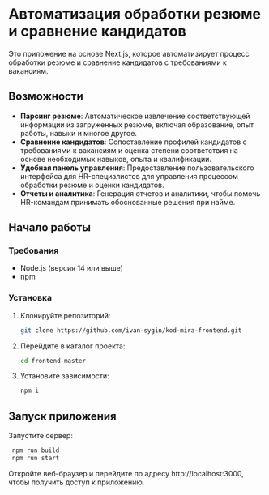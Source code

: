 # Автоматизация обработки резюме и сравнение кандидатов

Это приложение на основе Next.js, которое автоматизирует процесс обработки резюме и сравнение кандидатов с требованиями к вакансиям.

## Возможности

- **Парсинг резюме**: Автоматическое извлечение соответствующей информации из загруженных резюме, включая образование, опыт работы, навыки и многое другое.
- **Сравнение кандидатов**: Сопоставление профилей кандидатов с требованиями к вакансиям и оценка степени соответствия на основе необходимых навыков, опыта и квалификации.
- **Удобная панель управления**: Предоставление пользовательского интерфейса для HR-специалистов для управления процессом обработки резюме и оценки кандидатов.
- **Отчеты и аналитика**: Генерация отчетов и аналитики, чтобы помочь HR-командам принимать обоснованные решения при найме.

## Начало работы

### Требования

- Node.js (версия 14 или выше)
- npm

### Установка

1. Клонируйте репозиторий:

   ```bash
   git clone https://github.com/ivan-sygin/kod-mira-frontend.git

2. Перейдите в каталог проекта:

   ```bash
   cd frontend-master

3. Установите зависимости:

   ```bash
   npm i

## Запуск приложения

Запустите сервер:
   ```bash
    npm run build
    npm run start
```
Откройте веб-браузер и перейдите по адресу http://localhost:3000, чтобы получить доступ к приложению.

